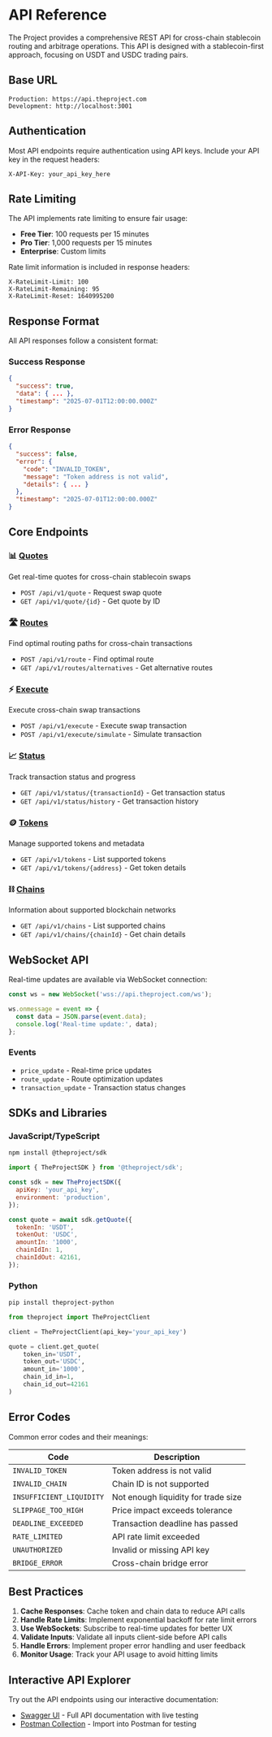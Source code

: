 # API Reference

The Project provides a comprehensive REST API for cross-chain stablecoin routing
and arbitrage operations. This API is designed with a stablecoin-first approach,
focusing on USDT and USDC trading pairs.

## Base URL

```
Production: https://api.theproject.com
Development: http://localhost:3001
```

## Authentication

Most API endpoints require authentication using API keys. Include your API key
in the request headers:

```http
X-API-Key: your_api_key_here
```

## Rate Limiting

The API implements rate limiting to ensure fair usage:

- **Free Tier**: 100 requests per 15 minutes
- **Pro Tier**: 1,000 requests per 15 minutes
- **Enterprise**: Custom limits

Rate limit information is included in response headers:

```http
X-RateLimit-Limit: 100
X-RateLimit-Remaining: 95
X-RateLimit-Reset: 1640995200
```

## Response Format

All API responses follow a consistent format:

### Success Response

```json
{
  "success": true,
  "data": { ... },
  "timestamp": "2025-07-01T12:00:00.000Z"
}
```

### Error Response

```json
{
  "success": false,
  "error": {
    "code": "INVALID_TOKEN",
    "message": "Token address is not valid",
    "details": { ... }
  },
  "timestamp": "2025-07-01T12:00:00.000Z"
}
```

## Core Endpoints

### 📊 [Quotes](/api/quotes)

Get real-time quotes for cross-chain stablecoin swaps

- `POST /api/v1/quote` - Request swap quote
- `GET /api/v1/quote/{id}` - Get quote by ID

### 🛣️ [Routes](/api/routes)

Find optimal routing paths for cross-chain transactions

- `POST /api/v1/route` - Find optimal route
- `GET /api/v1/routes/alternatives` - Get alternative routes

### ⚡ [Execute](/api/execute)

Execute cross-chain swap transactions

- `POST /api/v1/execute` - Execute swap transaction
- `POST /api/v1/execute/simulate` - Simulate transaction

### 📈 [Status](/api/status)

Track transaction status and progress

- `GET /api/v1/status/{transactionId}` - Get transaction status
- `GET /api/v1/status/history` - Get transaction history

### 🪙 [Tokens](/api/tokens)

Manage supported tokens and metadata

- `GET /api/v1/tokens` - List supported tokens
- `GET /api/v1/tokens/{address}` - Get token details

### ⛓️ [Chains](/api/chains)

Information about supported blockchain networks

- `GET /api/v1/chains` - List supported chains
- `GET /api/v1/chains/{chainId}` - Get chain details

## WebSocket API

Real-time updates are available via WebSocket connection:

```javascript
const ws = new WebSocket('wss://api.theproject.com/ws');

ws.onmessage = event => {
  const data = JSON.parse(event.data);
  console.log('Real-time update:', data);
};
```

### Events

- `price_update` - Real-time price updates
- `route_update` - Route optimization updates
- `transaction_update` - Transaction status changes

## SDKs and Libraries

### JavaScript/TypeScript

```bash
npm install @theproject/sdk
```

```javascript
import { TheProjectSDK } from '@theproject/sdk';

const sdk = new TheProjectSDK({
  apiKey: 'your_api_key',
  environment: 'production',
});

const quote = await sdk.getQuote({
  tokenIn: 'USDT',
  tokenOut: 'USDC',
  amountIn: '1000',
  chainIdIn: 1,
  chainIdOut: 42161,
});
```

### Python

```bash
pip install theproject-python
```

```python
from theproject import TheProjectClient

client = TheProjectClient(api_key='your_api_key')

quote = client.get_quote(
    token_in='USDT',
    token_out='USDC',
    amount_in='1000',
    chain_id_in=1,
    chain_id_out=42161
)
```

## Error Codes

Common error codes and their meanings:

| Code                     | Description                         |
| ------------------------ | ----------------------------------- |
| `INVALID_TOKEN`          | Token address is not valid          |
| `INVALID_CHAIN`          | Chain ID is not supported           |
| `INSUFFICIENT_LIQUIDITY` | Not enough liquidity for trade size |
| `SLIPPAGE_TOO_HIGH`      | Price impact exceeds tolerance      |
| `DEADLINE_EXCEEDED`      | Transaction deadline has passed     |
| `RATE_LIMITED`           | API rate limit exceeded             |
| `UNAUTHORIZED`           | Invalid or missing API key          |
| `BRIDGE_ERROR`           | Cross-chain bridge error            |

## Best Practices

1. **Cache Responses**: Cache token and chain data to reduce API calls
2. **Handle Rate Limits**: Implement exponential backoff for rate limit errors
3. **Use WebSockets**: Subscribe to real-time updates for better UX
4. **Validate Inputs**: Validate all inputs client-side before API calls
5. **Handle Errors**: Implement proper error handling and user feedback
6. **Monitor Usage**: Track your API usage to avoid hitting limits

## Interactive API Explorer

Try out the API endpoints using our interactive documentation:

- [Swagger UI](/api/swagger) - Full API documentation with live testing
- [Postman Collection](/api/postman) - Import into Postman for testing
